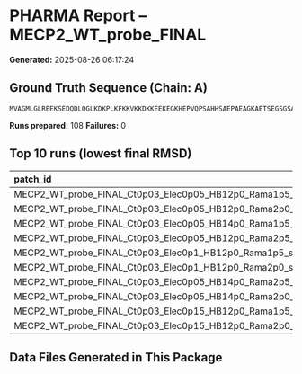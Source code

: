 # PHARMA Report – MECP2_WT_probe_FINAL

**Generated:** 2025-08-26 06:17:24
## Ground Truth Sequence (Chain: A)

```
MVAGMLGLREEKSEDQDLQGLKDKPLKFKKVKKDKKEEKEGKHEPVQPSAHHSAEPAEAGKAETSEGSGSAPAVPEASASPKQRRSIIRDRGPMYDDPTLPEGWTRKLKQRKSGRSAGKYDVYLINPQGKAFRSKVELIAYFEKVGDTSLDPNDFDFTVTGRGSPSRREQKPPKKPKSPKAPGTGRGRGRPKGSGTTRPKAATSEGVQVKRVLEKSPGKLLVKMPFQTSPGGKAEGGGATTSTQVMVIKRPGRKRKAEADPQAIPKKRGRKPGSVVAAAAAEAKKKAVKESSIRSVQETVLPIKKRKTRETVSIEVKEVVKPLLVSTLGEKSGKGLKTCKSPGRKSKESSPKGRSSSASSPPKKEHHHHHHHSESPKAPVPLLPPLPPPPPEPESSEDPTSPPEPQDLSSSVCKEEKMPRGGSLESDGCPKEPAKTQPAVATAATAAEKYKHRGEGERKDIVSSSMPRPNREEPVDSRTPVTERVS
```

**Runs prepared:** 108
**Failures:** 0

## Top 10 runs (lowest final RMSD)

| patch_id                                                |    RMSD |      Rg |   total_loss |
|:--------------------------------------------------------|--------:|--------:|-------------:|
| MECP2_WT_probe_FINAL_Ct0p03_Elec0p05_HB12p0_Rama1p5_s11 | 50.9682 | 26.0947 |      1811.91 |
| MECP2_WT_probe_FINAL_Ct0p03_Elec0p05_HB12p0_Rama2p0_s11 | 50.9682 | 26.0947 |      1811.91 |
| MECP2_WT_probe_FINAL_Ct0p03_Elec0p05_HB14p0_Rama1p5_s11 | 50.9682 | 26.0947 |      1811.91 |
| MECP2_WT_probe_FINAL_Ct0p03_Elec0p05_HB12p0_Rama2p5_s11 | 50.9682 | 26.0947 |      1811.91 |
| MECP2_WT_probe_FINAL_Ct0p03_Elec0p1_HB12p0_Rama1p5_s11  | 50.9682 | 26.0947 |      1811.91 |
| MECP2_WT_probe_FINAL_Ct0p03_Elec0p1_HB12p0_Rama2p0_s11  | 50.9682 | 26.0947 |      1811.91 |
| MECP2_WT_probe_FINAL_Ct0p03_Elec0p05_HB14p0_Rama2p5_s11 | 50.9682 | 26.0947 |      1811.91 |
| MECP2_WT_probe_FINAL_Ct0p03_Elec0p05_HB14p0_Rama2p0_s11 | 50.9682 | 26.0947 |      1811.91 |
| MECP2_WT_probe_FINAL_Ct0p03_Elec0p15_HB12p0_Rama1p5_s11 | 50.9682 | 26.0947 |      1811.91 |
| MECP2_WT_probe_FINAL_Ct0p03_Elec0p15_HB12p0_Rama2p0_s11 | 50.9682 | 26.0947 |      1811.91 |

## Data Files Generated in This Package

